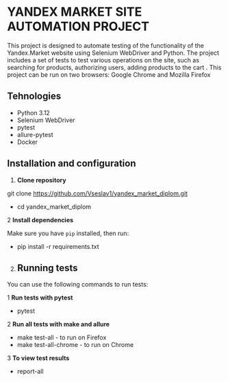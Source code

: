 
# YANDEX MARKET SITE AUTOMATION PROJECT


This project is designed to automate testing of the functionality of the Yandex.Market website using Selenium WebDriver and Python. The project includes a set of tests to test various operations on the site, such as searching for products, authorizing users, adding products to the cart
.
This project can be run on two browsers: Google Chrome and Mozilla Firefox

## Tehnologies

- Python 3.12
- Selenium WebDriver
- pytest
- allure-pytest
- Docker

## Installation and configuration

1. **Clone repository**

git clone https://github.com/Vseslav1/yandex_market_diplom.git

- cd yandex_market_diplom



2 **Install dependencies**


   Make sure you have `pip` installed, then run:


- pip install  -r requirements.txt



2. ## Running tests

You can use the following commands to run tests:

1 **Run tests with pytest**

- pytest

2 **Run all tests with make and allure**

- make test-all - to run on Firefox
- make test-all-chrome - to run on Chrome

3 **To view test results**

- report-all



